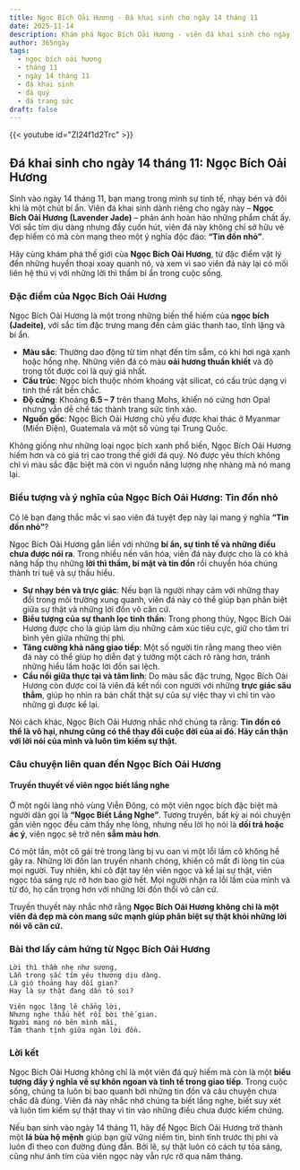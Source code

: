 ```yaml
---
title: Ngọc Bích Oải Hương - Đá khai sinh cho ngày 14 tháng 11
date: 2025-11-14
description: Khám phá Ngọc Bích Oải Hương - viên đá khai sinh cho ngày 14 tháng 11, biểu tượng của Tin đồn nhỏ. Cùng tìm hiểu ý nghĩa sâu sắc của viên đá độc đáo này.
author: 365ngày
tags:
  - ngọc bích oải hương
  - tháng 11
  - ngày 14 tháng 11
  - đá khai sinh
  - đá quý
  - đá trang sức
draft: false
---
```


{{< youtube id="ZI24f1d2Trc" >}}

## Đá khai sinh cho ngày 14 tháng 11: Ngọc Bích Oải Hương

Sinh vào ngày 14 tháng 11, bạn mang trong mình sự tinh tế, nhạy bén và đôi khi là một chút bí ẩn. Viên đá khai sinh dành riêng cho ngày này – **Ngọc Bích Oải Hương (Lavender Jade)** – phản ánh hoàn hảo những phẩm chất ấy. Với sắc tím dịu dàng nhưng đầy cuốn hút, viên đá này không chỉ sở hữu vẻ đẹp hiếm có mà còn mang theo một ý nghĩa độc đáo: **“Tin đồn nhỏ”**.

Hãy cùng khám phá thế giới của **Ngọc Bích Oải Hương**, từ đặc điểm vật lý đến những huyền thoại xoay quanh nó, và xem vì sao viên đá này lại có mối liên hệ thú vị với những lời thì thầm bí ẩn trong cuộc sống.

### Đặc điểm của Ngọc Bích Oải Hương

Ngọc Bích Oải Hương là một trong những biến thể hiếm của **ngọc bích (Jadeite)**, với sắc tím đặc trưng mang đến cảm giác thanh tao, tĩnh lặng và bí ẩn.

- **Màu sắc**: Thường dao động từ tím nhạt đến tím sẫm, có khi hơi ngả xanh hoặc hồng nhẹ. Những viên đá có màu **oải hương thuần khiết** và độ trong tốt được coi là quý giá nhất.
- **Cấu trúc**: Ngọc bích thuộc nhóm khoáng vật silicat, có cấu trúc dạng vi tinh thể rất bền chắc.
- **Độ cứng**: Khoảng **6.5 – 7** trên thang Mohs, khiến nó cứng hơn Opal nhưng vẫn dễ chế tác thành trang sức tinh xảo.
- **Nguồn gốc**: Ngọc Bích Oải Hương chủ yếu được khai thác ở Myanmar (Miến Điện), Guatemala và một số vùng tại Trung Quốc.

Không giống như những loại ngọc bích xanh phổ biến, Ngọc Bích Oải Hương hiếm hơn và có giá trị cao trong thế giới đá quý. Nó được yêu thích không chỉ vì màu sắc đặc biệt mà còn vì nguồn năng lượng nhẹ nhàng mà nó mang lại.

### Biểu tượng và ý nghĩa của Ngọc Bích Oải Hương: Tin đồn nhỏ

Có lẽ bạn đang thắc mắc vì sao viên đá tuyệt đẹp này lại mang ý nghĩa **“Tin đồn nhỏ”**?

Ngọc Bích Oải Hương gắn liền với những **bí ẩn, sự tinh tế và những điều chưa được nói ra**. Trong nhiều nền văn hóa, viên đá này được cho là có khả năng hấp thụ những **lời thì thầm, bí mật và tin đồn** rồi chuyển hóa chúng thành trí tuệ và sự thấu hiểu.

- **Sự nhạy bén và trực giác**: Nếu bạn là người nhạy cảm với những thay đổi trong môi trường xung quanh, viên đá này có thể giúp bạn phân biệt giữa sự thật và những lời đồn vô căn cứ.
- **Biểu tượng của sự thanh lọc tinh thần**: Trong phong thủy, Ngọc Bích Oải Hương được cho là giúp làm dịu những cảm xúc tiêu cực, giữ cho tâm trí bình yên giữa những thị phi.
- **Tăng cường khả năng giao tiếp**: Một số người tin rằng mang theo viên đá này có thể giúp họ diễn đạt ý tưởng một cách rõ ràng hơn, tránh những hiểu lầm hoặc lời đồn sai lệch.
- **Cầu nối giữa thực tại và tâm linh**: Do màu sắc đặc trưng, Ngọc Bích Oải Hương còn được coi là viên đá kết nối con người với những **trực giác sâu thẳm**, giúp họ nhìn ra bản chất thật sự của sự việc thay vì chỉ tin vào những gì được kể lại.

Nói cách khác, Ngọc Bích Oải Hương nhắc nhở chúng ta rằng: **Tin đồn có thể là vô hại, nhưng cũng có thể thay đổi cuộc đời của ai đó. Hãy cẩn thận với lời nói của mình và luôn tìm kiếm sự thật.**

### Câu chuyện liên quan đến Ngọc Bích Oải Hương

#### Truyền thuyết về viên ngọc biết lắng nghe

Ở một ngôi làng nhỏ vùng Viễn Đông, có một viên ngọc bích đặc biệt mà người dân gọi là **“Ngọc Biết Lắng Nghe”**. Tương truyền, bất kỳ ai nói chuyện gần viên ngọc đều cảm thấy nhẹ lòng, nhưng nếu lời họ nói là **dối trá hoặc ác ý**, viên ngọc sẽ trở nên **sẫm màu hơn**.

Có một lần, một cô gái trẻ trong làng bị vu oan vì một lỗi lầm cô không hề gây ra. Những lời đồn lan truyền nhanh chóng, khiến cô mất đi lòng tin của mọi người. Tuy nhiên, khi cô đặt tay lên viên ngọc và kể lại sự thật, viên ngọc tỏa sáng rực rỡ hơn bao giờ hết. Mọi người nhận ra lỗi lầm của mình và từ đó, họ cẩn trọng hơn với những lời đồn thổi vô căn cứ.

Truyền thuyết này nhắc nhở rằng **Ngọc Bích Oải Hương không chỉ là một viên đá đẹp mà còn mang sức mạnh giúp phân biệt sự thật khỏi những lời nói vô căn cứ.**

### Bài thơ lấy cảm hứng từ Ngọc Bích Oải Hương

	Lời thì thầm nhẹ như sương,  
	Lẫn trong sắc tím yêu thương dịu dàng.  
	Là gió thoảng hay dối gian?  
	Hay là sự thật đang dần tỏ soi?
	
	Viên ngọc lặng lẽ chẳng lời,  
	Nhưng nghe thấu hết rối bời thế gian.  
	Người mang nó bên mình mãi,  
	Tâm thanh tịnh giữa ngàn lời đồn.

### Lời kết

Ngọc Bích Oải Hương không chỉ là một viên đá quý hiếm mà còn là một **biểu tượng đầy ý nghĩa về sự khôn ngoan và tinh tế trong giao tiếp**. Trong cuộc sống, chúng ta luôn bị bao quanh bởi những tin đồn và câu chuyện chưa chắc đã đúng. Viên đá này nhắc nhở chúng ta biết lắng nghe, biết suy xét và luôn tìm kiếm sự thật thay vì tin vào những điều chưa được kiểm chứng.

Nếu bạn sinh vào ngày 14 tháng 11, hãy để Ngọc Bích Oải Hương trở thành một **lá bùa hộ mệnh** giúp bạn giữ vững niềm tin, bình tĩnh trước thị phi và luôn đi theo con đường đúng đắn. Bởi lẽ, sự thật luôn có cách tự tỏa sáng, cũng như ánh tím của viên ngọc này vẫn rực rỡ qua năm tháng.
